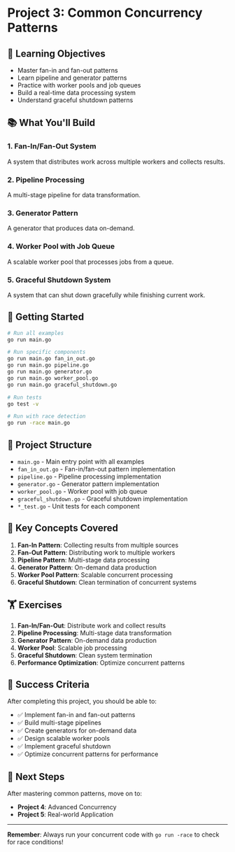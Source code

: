 # Project 3: Common Concurrency Patterns

## 🎯 Learning Objectives
- Master fan-in and fan-out patterns
- Learn pipeline and generator patterns
- Practice with worker pools and job queues
- Build a real-time data processing system
- Understand graceful shutdown patterns

## 📚 What You'll Build

### 1. Fan-In/Fan-Out System
A system that distributes work across multiple workers and collects results.

### 2. Pipeline Processing
A multi-stage pipeline for data transformation.

### 3. Generator Pattern
A generator that produces data on-demand.

### 4. Worker Pool with Job Queue
A scalable worker pool that processes jobs from a queue.

### 5. Graceful Shutdown System
A system that can shut down gracefully while finishing current work.

## 🚀 Getting Started

```bash
# Run all examples
go run main.go

# Run specific components
go run main.go fan_in_out.go
go run main.go pipeline.go
go run main.go generator.go
go run main.go worker_pool.go
go run main.go graceful_shutdown.go

# Run tests
go test -v

# Run with race detection
go run -race main.go
```

## 📁 Project Structure

- `main.go` - Main entry point with all examples
- `fan_in_out.go` - Fan-in/fan-out pattern implementation
- `pipeline.go` - Pipeline processing implementation
- `generator.go` - Generator pattern implementation
- `worker_pool.go` - Worker pool with job queue
- `graceful_shutdown.go` - Graceful shutdown implementation
- `*_test.go` - Unit tests for each component

## 🎯 Key Concepts Covered

1. **Fan-In Pattern**: Collecting results from multiple sources
2. **Fan-Out Pattern**: Distributing work to multiple workers
3. **Pipeline Pattern**: Multi-stage data processing
4. **Generator Pattern**: On-demand data production
5. **Worker Pool Pattern**: Scalable concurrent processing
6. **Graceful Shutdown**: Clean termination of concurrent systems

## 🏋️ Exercises

1. **Fan-In/Fan-Out**: Distribute work and collect results
2. **Pipeline Processing**: Multi-stage data transformation
3. **Generator Pattern**: On-demand data production
4. **Worker Pool**: Scalable job processing
5. **Graceful Shutdown**: Clean system termination
6. **Performance Optimization**: Optimize concurrent patterns

## 🎯 Success Criteria

After completing this project, you should be able to:
- ✅ Implement fan-in and fan-out patterns
- ✅ Build multi-stage pipelines
- ✅ Create generators for on-demand data
- ✅ Design scalable worker pools
- ✅ Implement graceful shutdown
- ✅ Optimize concurrent patterns for performance

## 🚀 Next Steps

After mastering common patterns, move on to:
- **Project 4**: Advanced Concurrency
- **Project 5**: Real-world Application

---

**Remember**: Always run your concurrent code with `go run -race` to check for race conditions!